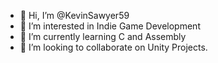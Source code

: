 - 👋 Hi, I’m @KevinSawyer59
- 👀 I’m interested in Indie Game Development
- 🌱 I’m currently learning C and Assembly
- 💞️ I’m looking to collaborate on Unity Projects.

<!---
KevinSawyer59/KevinSawyer59 is a ✨ special ✨ repository because its `README.md` (this file) appears on your GitHub profile.
You can click the Preview link to take a look at your changes.
--->
